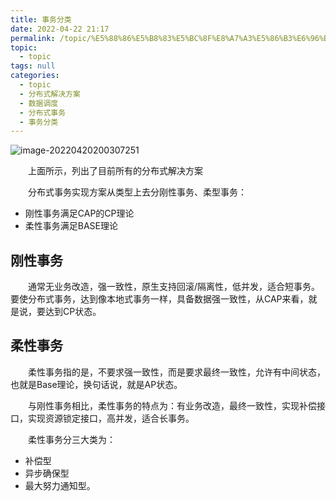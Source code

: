 ```yaml
---
title: 事务分类
date: 2022-04-22 21:17
permalink: /topic/%E5%88%86%E5%B8%83%E5%BC%8F%E8%A7%A3%E5%86%B3%E6%96%B9%E6%A1%88/%E6%95%B0%E6%8D%AE%E8%B0%83%E5%BA%A6/%E5%88%86%E5%B8%83%E5%BC%8F%E4%BA%8B%E5%8A%A1/%E4%BA%8B%E5%8A%A1%E5%88%86%E7%B1%BB
topic: 
  - topic
tags: null
categories: 
  - topic
  - 分布式解决方案
  - 数据调度
  - 分布式事务
  - 事务分类
---
```

![image-20220420200307251](https://image.ztianzeng.com//uPic/image-20220420200307251.png)

　　上面所示，列出了目前所有的分布式解决方案

　　分布式事务实现⽅案从类型上去分刚性事务、柔型事务：

* 刚性事务满⾜CAP的CP理论
* 柔性事务满⾜BASE理论

## 刚性事务

　　通常⽆业务改造，强⼀致性，原⽣⽀持回滚/隔离性，低并发，适合短事务。要使分布式事务，达到像本地式事务⼀样，具备数据强⼀致性，从CAP来看，就是说，要达到CP状态。

## 柔性事务

　　柔性事务指的是，不要求强⼀致性，⽽是要求最终⼀致性，允许有中间状态，也就是Base理论，换句话说，就是AP状态。

　　与刚性事务相⽐，柔性事务的特点为：有业务改造，最终⼀致性，实现补偿接⼝，实现资源锁定接⼝，⾼并发，适合⻓事务。

　　柔性事务分三大类为：

* 补偿型
* 异步确保型
* 最⼤努⼒通知型。
